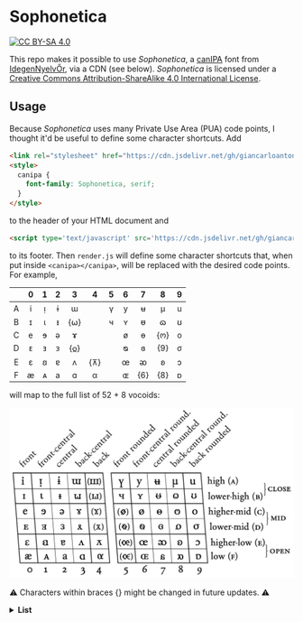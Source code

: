 # Sophonetica

[![CC BY-SA 4.0][license-shield]][license]

This repo makes it possible to use _Sophonetica_, a [canIPA](http://www.canipa.net/doku.php) font from [IdegenNyelvŐr](https://idegennyelvor.blog.hu/2011/04/10/betukeszlet_canipa_hoz), via a CDN (see below). _Sophonetica_ is licensed under a [Creative Commons Attribution-ShareAlike 4.0 International License][license].

[license]: http://creativecommons.org/licenses/by-sa/4.0/
[license-shield]: https://img.shields.io/badge/License-CC%20BY--SA%204.0-lightgrey.svg

## Usage

Because _Sophonetica_ uses many Private Use Area (PUA) code points, I thought it'd be useful to define some character shortcuts. Add

```html
<link rel="stylesheet" href="https://cdn.jsdelivr.net/gh/giancarloantonucci/Sophonetica/font.css">
<style>
  canipa {
    font-family: Sophonetica, serif;
  }
</style>
```

to the header of your HTML document and

```html
<script type='text/javascript' src='https://cdn.jsdelivr.net/gh/giancarloantonucci/Sophonetica/render.js'></script>
```

to its footer. Then `render.js` will define some character shortcuts that, when put inside `<canipa></canipa>`, will be replaced with the desired code points. For example,

|   | 0 | 1 | 2 | 3 | 4 | 5 | 6 | 7 | 8 | 9 |
|:-:|:-:|:-:|:-:|:-:|:-:|:-:|:-:|:-:|:-:|:-:|
| A | i | ᴉ | ɨ | ɯ |   | ү | y | ʉ | μ | u |
| B | ɪ | ι | ᵻ | {⍵} |   | ч | ʏ | ᵿ | ɷ | ʊ |
| C | e | ɘ | ə | ɤ |   |   | ø | ɵ | {ო} | o |
| D | ᴇ | ⱻ | ᴈ | {𐍉} |   |   | ᴓ | ɞ | {9} | σ |
| E | ɛ | ꞛ | ɐ | ʌ | {⊼} |   | œ | ᴔ | ʚ | ɔ |
| F | æ | ᴀ | a | ɑ | α |   | ɶ | {6} | {8} | ɒ |

will map to the full list of 52 + 8 vocoids:

![CanIPA Vocoids](CanIPA_Vocoids.png)

⚠️ Characters within braces {} might be changed in future updates. ⚠️

<details><summary><b>List</b></summary>
  
- Basic Latin: 6 (0036), 8 (0038), 9 (0039), a (0061), e (0065), i (0069), o (006F), u (0075), y (0079)
- Latin-1 Supplement: æ (00E6), ø (00F8)
- Latin Extended-A: œ (0153)
- IPA Extensions: ɐ (0250), ɑ (0251), ɒ (0252), ɔ (0254), ɘ (0258), ə (0259), ɛ (025B), ɞ (025E), ɤ (0264), ɨ (0268), ɪ (026A), ɯ (026F), ɵ (0275), ɶ (0276), ɷ (0277), ʉ (0289), ʊ (028A), ʏ (028F), ʚ (029A)
- Greek and Coptic: α (03B1), ι (03B9), μ (03BC), σ (03C3), 
- Cyrillic: ч (0447), ү (04AF)
- Georgian: ო (10DD), ჲ (10F2)
- Phonetic Extensions: ᴀ (1D00), ᴇ (1D07), ᴈ (1D08), ᴉ (1D09), ᴓ (1D13), ᴔ (1D14), ᴧ (1D27), ᵻ (1D7B), ᵿ (1D7F)
- Mathematical Operators: ∅ (2205), ⊼ (22BC)
- Supplemental Mathematical Operators: ⨁ (2A01), ⨂ (2A02)
- Latin Extended-C: ⱻ (2C7B)
- Tifinagh: ⴳ (2D33), ⴴ (2D34)
- Miscellaneous Mathematical Symbols-B: ⦰ (29B0)
- Latin Extended-D: ꞛ (A79B), Ꞷ (A7B6), ꟺ (A7FA)
- Latin Extended-E: ꭐ (AB50)
  
</details>
